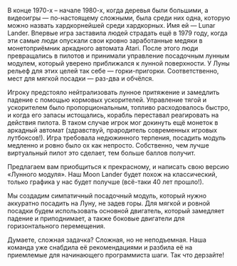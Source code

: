 В конце 1970-х – начале 1980-х, когда деревья были большими, а видеоигры — по-настоящему сложными, была среди них одна,
которую можно назвать хардкорнейшей среди хардкорных. Имя ей — Lunar Lander. Впервые игра заставила людей страдать ещё в
1979 году, когда эти самые люди опускали свои кровно заработанные медяки в монетоприёмник аркадного автомата Atari.
После этого люди превращались в пилотов и принимали управление посадочным лунным модулем, который уверено приближался к
лунной поверхности. У Луны рельеф для этих целей так себе — горки-пригорки. Соответственно, мест для мягкой посадки —
раз-два и обчёлся.

Игроку предстояло нейтрализовать лунное притяжение и замедлить падение с помощью кормовых ускорителей. Управление тягой
и ускорителем было пропорциональным, топливо расходовалось быстро, и когда его запасы истощались, корабль переставал
реагировать на действия пилота. В таком случае игрок мог докинуть ещё монеток в аркадный автомат (здравствуй,
прародитель современных игровых лутбоксов!). Игра требовала недюжинного терпения, посадить модуль медленно и ровно было
ох как непросто. Собственно, чем лучше виртуальный пилот это сделает, тем больше баллов получит.

Предлагаем вам приобщиться к прекрасному, и написать свою версию «Лунного модуля». Наш Moon Lander будет похож на
классический, только графика у нас будет получше (всё-таки 40 лет прошло!).

Мы создадим симпатичный посадочный модуль, который нужно аккуратно посадить на Луну, не задев горы. Для мягкой и ровной
посадки будем использовать основной двигатель, который замедляет падение и приподнимает, а также боковые двигатели для
горизонтального перемещения.

Думаете, сложная задачка? Сложная, но не неподъемная. Наша команда уже снабдила её рекомендациями и разбила её на
приемлемые для начинающего программиста шаги. Так что дерзайте!